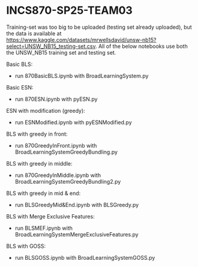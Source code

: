 # INCS870-SP25-TEAM03

Training-set was too big to be uploaded (testing set already uploaded), but the data is available at https://www.kaggle.com/datasets/mrwellsdavid/unsw-nb15?select=UNSW_NB15_testing-set.csv. All of the below notebooks use both the UNSW_NB15 training set and testing set.

Basic BLS: 
- run 870BasicBLS.ipynb with BroadLearningSystem.py

Basic ESN: 
- run 870ESN.ipynb with pyESN.py

ESN with modification (greedy): 
- run ESNModified.ipynb with pyESNModified.py

BLS with greedy in front:
- run 870GreedyInFront.ipynb with BroadLearningSystemGreedyBundling.py

BLS with greedy in middle: 
- run 870GreedyInMiddle.ipynb with BroadLearningSystemGreedyBundling2.py

BLS with greedy in mid & end: 
- run BLSGreedyMid&End.ipynb with BLSGreedy.py

BLS with Merge Exclusive Features: 
- run BLSMEF.ipynb with BroadLearningSystemMergeExclusiveFeatures.py

BLS with GOSS: 
- run BLSGOSS.ipynb with BroadLearningSystemGOSS.py 
